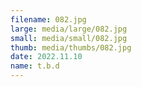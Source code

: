 ```yaml
---
filename: 082.jpg
large: media/large/082.jpg
small: media/small/082.jpg
thumb: media/thumbs/082.jpg
date: 2022.11.10
name: t.b.d
---
```

